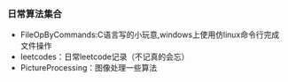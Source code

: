 ### 日常算法集合
- FileOpByCommands:C语言写的小玩意,windows上使用仿linux命令行完成文件操作
- leetcodes：日常leetcode记录（不记真的会忘）
- PictureProcessing：图像处理一些算法


